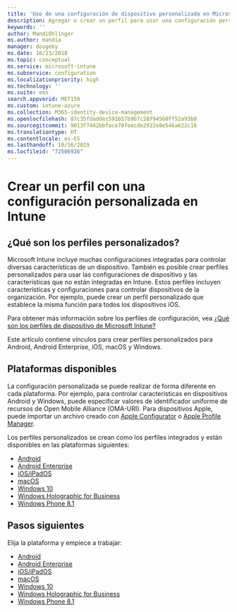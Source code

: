 ```yaml
---
title: 'Uso de una configuración de dispositivo personalizada en Microsoft Intune: Azure | Microsoft Docs'
description: Agregar o crear un perfil para usar una configuración personalizada para dispositivos Windows Phone, Windows 8.1, Windows 10 y versiones posteriores, Android, Android Enterprise, macOS e iOS mediante Microsoft Intune
keywords: ''
author: MandiOhlinger
ms.author: mandia
manager: dougeby
ms.date: 10/23/2018
ms.topic: conceptual
ms.service: microsoft-intune
ms.subservice: configuration
ms.localizationpriority: high
ms.technology: ''
ms.suite: ems
search.appverid: MET150
ms.custom: intune-azure
ms.collection: M365-identity-device-management
ms.openlocfilehash: 87c35fdaddec591b57b9b7c28f94560ff52a93b0
ms.sourcegitcommit: 9013f7442bbface78feecde2922e8e546a622c16
ms.translationtype: HT
ms.contentlocale: es-ES
ms.lasthandoff: 10/16/2019
ms.locfileid: "72506936"
---
```

# <a name="create-a-profile-with-custom-settings-in-intune"></a>Crear un perfil con una configuración personalizada en Intune

## <a name="what-are-custom-profiles"></a>¿Qué son los perfiles personalizados?

Microsoft Intune incluye muchas configuraciones integradas para controlar diversas características de un dispositivo. También es posible crear perfiles personalizados para usar las configuraciones de dispositivo y las características que no están integradas en Intune. Estos perfiles incluyen características y configuraciones para controlar dispositivos de la organización. Por ejemplo, puede crear un perfil personalizado que establece la misma función para todos los dispositivos iOS.

Para obtener más información sobre los perfiles de configuración, vea [¿Qué son los perfiles de dispositivo de Microsoft Intune?](device-profiles.md) 

Este artículo contiene vínculos para crear perfiles personalizados para Android, Android Enterprise, iOS, macOS y Windows.

## <a name="available-platforms"></a>Plataformas disponibles

La configuración personalizada se puede realizar de forma diferente en cada plataforma. Por ejemplo, para controlar características en dispositivos Android y Windows, puede especificar valores de identificador uniforme de recursos de Open Mobile Alliance (OMA-URI). Para dispositivos Apple, puede importar un archivo creado con [Apple Configurator](https://itunes.apple.com/us/app/apple-configurator-2/id1037126344?mt=12) o [Apple Profile Manager](https://support.apple.com/profile-manager).

Los perfiles personalizados se crean como los perfiles integrados y están disponibles en las plataformas siguientes:

- [Android](../custom-settings-android.md)
- [Android Enterprise](../custom-settings-android-for-work.md)
- [iOS/iPadOS](custom-settings-ios.md)
- [macOS](custom-settings-macos.md)
- [Windows 10](custom-settings-windows-10.md)
- [Windows Holographic for Business](custom-settings-windows-holographic.md)
- [Windows Phone 8.1](custom-settings-windows-phone-8-1.md)

## <a name="next-steps"></a>Pasos siguientes

Elija la plataforma y empiece a trabajar:

- [Android](../custom-settings-android.md)
- [Android Enterprise](../custom-settings-android-for-work.md)
- [iOS/iPadOS](custom-settings-ios.md)
- [macOS](custom-settings-macos.md)
- [Windows 10](custom-settings-windows-10.md)
- [Windows Holographic for Business](custom-settings-windows-holographic.md)
- [Windows Phone 8.1](custom-settings-windows-phone-8-1.md)
